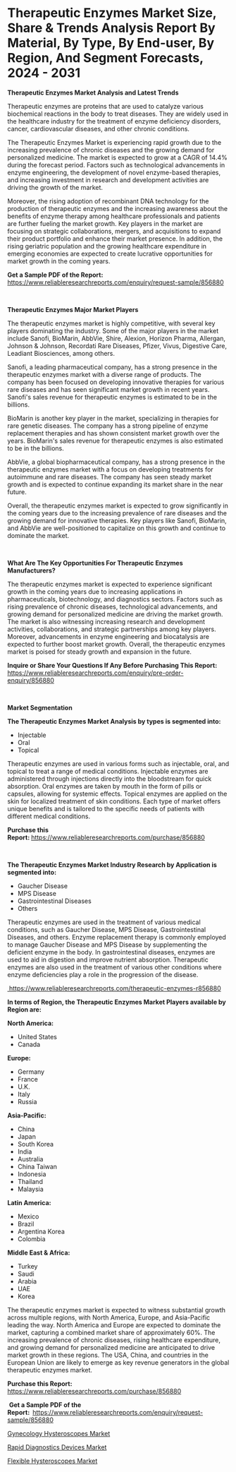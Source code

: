 <p><h1>Therapeutic Enzymes Market Size, Share & Trends Analysis Report By Material, By Type, By End-user, By Region, And Segment Forecasts, 2024 - 2031</h1></p><p><strong>Therapeutic Enzymes Market Analysis and Latest Trends</strong></p>
<p><p>Therapeutic enzymes are proteins that are used to catalyze various biochemical reactions in the body to treat diseases. They are widely used in the healthcare industry for the treatment of enzyme deficiency disorders, cancer, cardiovascular diseases, and other chronic conditions.</p><p>The Therapeutic Enzymes Market is experiencing rapid growth due to the increasing prevalence of chronic diseases and the growing demand for personalized medicine. The market is expected to grow at a CAGR of 14.4% during the forecast period. Factors such as technological advancements in enzyme engineering, the development of novel enzyme-based therapies, and increasing investment in research and development activities are driving the growth of the market.</p><p>Moreover, the rising adoption of recombinant DNA technology for the production of therapeutic enzymes and the increasing awareness about the benefits of enzyme therapy among healthcare professionals and patients are further fueling the market growth. Key players in the market are focusing on strategic collaborations, mergers, and acquisitions to expand their product portfolio and enhance their market presence. In addition, the rising geriatric population and the growing healthcare expenditure in emerging economies are expected to create lucrative opportunities for market growth in the coming years.</p></p>
<p><strong>Get a Sample PDF of the Report:&nbsp;</strong> <a href="https://www.reliableresearchreports.com/enquiry/request-sample/856880">https://www.reliableresearchreports.com/enquiry/request-sample/856880</a></p>
<p>&nbsp;</p>
<p><strong>Therapeutic Enzymes Major Market Players</strong></p>
<p><p>The therapeutic enzymes market is highly competitive, with several key players dominating the industry. Some of the major players in the market include Sanofi, BioMarin, AbbVie, Shire, Alexion, Horizon Pharma, Allergan, Johnson & Johnson, Recordati Rare Diseases, Pfizer, Vivus, Digestive Care, Leadiant Biosciences, among others.</p><p>Sanofi, a leading pharmaceutical company, has a strong presence in the therapeutic enzymes market with a diverse range of products. The company has been focused on developing innovative therapies for various rare diseases and has seen significant market growth in recent years. Sanofi's sales revenue for therapeutic enzymes is estimated to be in the billions.</p><p>BioMarin is another key player in the market, specializing in therapies for rare genetic diseases. The company has a strong pipeline of enzyme replacement therapies and has shown consistent market growth over the years. BioMarin's sales revenue for therapeutic enzymes is also estimated to be in the billions.</p><p>AbbVie, a global biopharmaceutical company, has a strong presence in the therapeutic enzymes market with a focus on developing treatments for autoimmune and rare diseases. The company has seen steady market growth and is expected to continue expanding its market share in the near future.</p><p>Overall, the therapeutic enzymes market is expected to grow significantly in the coming years due to the increasing prevalence of rare diseases and the growing demand for innovative therapies. Key players like Sanofi, BioMarin, and AbbVie are well-positioned to capitalize on this growth and continue to dominate the market.</p></p>
<p>&nbsp;</p>
<p><strong>What Are The Key Opportunities For Therapeutic Enzymes Manufacturers?</strong></p>
<p><p>The therapeutic enzymes market is expected to experience significant growth in the coming years due to increasing applications in pharmaceuticals, biotechnology, and diagnostics sectors. Factors such as rising prevalence of chronic diseases, technological advancements, and growing demand for personalized medicine are driving the market growth. The market is also witnessing increasing research and development activities, collaborations, and strategic partnerships among key players. Moreover, advancements in enzyme engineering and biocatalysis are expected to further boost market growth. Overall, the therapeutic enzymes market is poised for steady growth and expansion in the future.</p></p>
<p><strong>Inquire or Share Your Questions If Any Before Purchasing This Report:</strong> <a href="https://www.reliableresearchreports.com/enquiry/pre-order-enquiry/856880">https://www.reliableresearchreports.com/enquiry/pre-order-enquiry/856880</a></p>
<p>&nbsp;</p>
<p><strong>Market Segmentation</strong></p>
<p><strong>The Therapeutic Enzymes Market Analysis by types is segmented into:</strong></p>
<p><ul><li>Injectable</li><li>Oral</li><li>Topical</li></ul></p>
<p><p>Therapeutic enzymes are used in various forms such as injectable, oral, and topical to treat a range of medical conditions. Injectable enzymes are administered through injections directly into the bloodstream for quick absorption. Oral enzymes are taken by mouth in the form of pills or capsules, allowing for systemic effects. Topical enzymes are applied on the skin for localized treatment of skin conditions. Each type of market offers unique benefits and is tailored to the specific needs of patients with different medical conditions.</p></p>
<p><strong>Purchase this Report:&nbsp;</strong><a href="https://www.reliableresearchreports.com/purchase/856880">https://www.reliableresearchreports.com/purchase/856880</a></p>
<p>&nbsp;</p>
<p><strong>The Therapeutic Enzymes Market Industry Research by Application is segmented into:</strong></p>
<p><ul><li>Gaucher Disease</li><li>MPS Disease</li><li>Gastrointestinal Diseases</li><li>Others</li></ul></p>
<p><p>Therapeutic enzymes are used in the treatment of various medical conditions, such as Gaucher Disease, MPS Disease, Gastrointestinal Diseases, and others. Enzyme replacement therapy is commonly employed to manage Gaucher Disease and MPS Disease by supplementing the deficient enzyme in the body. In gastrointestinal diseases, enzymes are used to aid in digestion and improve nutrient absorption. Therapeutic enzymes are also used in the treatment of various other conditions where enzyme deficiencies play a role in the progression of the disease.</p></p>
<p><a href="https://www.reliableresearchreports.com/therapeutic-enzymes-r856880">&nbsp;https://www.reliableresearchreports.com/therapeutic-enzymes-r856880</a></p>
<p><strong>In terms of Region, the Therapeutic Enzymes Market Players available by Region are:</strong></p>
<p>
    <p> <strong> North America: </strong>
        <ul>
            <li>United States</li>
            <li>Canada</li>
        </ul>
        </p> 
    <p> <strong> Europe: </strong>
        <ul>
            <li>Germany</li>
            <li>France</li>
            <li>U.K.</li>
            <li>Italy</li>
            <li>Russia</li>
        </ul>
        </p> 
    <p> <strong> Asia-Pacific: </strong>
        <ul>
            <li>China</li>
            <li>Japan</li>
            <li>South Korea</li>
            <li>India</li>
            <li>Australia</li>
            <li>China Taiwan</li>
            <li>Indonesia</li>
            <li>Thailand</li>
            <li>Malaysia</li>
        </ul>
        </p> 
    <p> <strong> Latin America: </strong>
        <ul>
            <li>Mexico</li>
            <li>Brazil</li>
            <li>Argentina Korea</li>
            <li>Colombia</li>
        </ul>
        </p> 
    <p> <strong> Middle East & Africa: </strong>
        <ul>
            <li>Turkey</li>
            <li>Saudi</li>
            <li>Arabia</li>
            <li>UAE</li>
            <li>Korea</li>
        </ul>
    </p>
    </p>
<p><p>The therapeutic enzymes market is expected to witness substantial growth across multiple regions, with North America, Europe, and Asia-Pacific leading the way. North America and Europe are expected to dominate the market, capturing a combined market share of approximately 60%. The increasing prevalence of chronic diseases, rising healthcare expenditure, and growing demand for personalized medicine are anticipated to drive market growth in these regions. The USA, China, and countries in the European Union are likely to emerge as key revenue generators in the global therapeutic enzymes market.</p></p>
<p><strong>Purchase this Report: </strong><a href="https://www.reliableresearchreports.com/purchase/856880">https://www.reliableresearchreports.com/purchase/856880</a></p>
<p>&nbsp;<strong>Get a Sample PDF of the Report:&nbsp;&nbsp;</strong><a href="https://www.reliableresearchreports.com/enquiry/request-sample/856880">https://www.reliableresearchreports.com/enquiry/request-sample/856880</a></p>
<p><strong></strong></p>
<p><p><a href="https://view.publitas.com/reportprime-1/gynecology-hysteroscopes-market-analysis-and-sze-forecasted-for-period-from-2024-to-2031/">Gynecology Hysteroscopes Market</a></p><p><a href="https://view.publitas.com/reportprime-1/rapid-diagnostics-devices-market-analysis-its-cagr-market-segmentation-and-global-industry-overview/">Rapid Diagnostics Devices Market</a></p><p><a href="https://view.publitas.com/reportprime-1/flexible-hysteroscopes-market-size-cagr-trends-2024-2030/">Flexible Hysteroscopes Market</a></p></p>